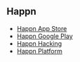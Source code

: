 ## Happn

- [Happn App Store](https://itunes.apple.com/app/id489185828?mt=8)
- [Happn Google Play](https://play.google.com/store/apps/details?id=com.ftw_and_co.happn&referrer=adjust_reftag%3DctH8OfFOuzaPw%26utm_source%3DhappnDesktop%26utm_campaign%3DDesktop)
- [Happn Hacking](https://www.sourcecon.com/hacking-will-happn-sourcing-online-proximity-dating-apps-by-ngsesq)
- [Happn Platform](https://www.happn.com/en)